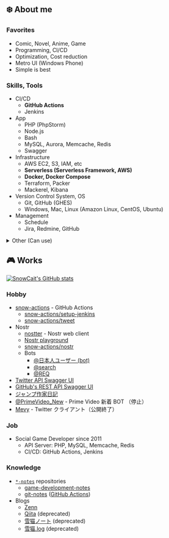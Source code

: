 ## :snowflake: About me

### Favorites

- Comic, Novel, Anime, Game
- Programming, CI/CD
- Optimization, Cost reduction
- Metro UI (Windows Phone)
- Simple is best

### Skills, Tools

- CI/CD
  - **GitHub Actions**
  - Jenkins
- App
  - PHP (PhpStorm)
  - Node.js
  - Bash
  - MySQL, Aurora, Memcache, Redis
  - Swagger
- Infrastructure
  - AWS EC2, S3, IAM, etc
  - **Serverless (Serverless Framework, AWS)**
  - **Docker, Docker Compose**
  - Terraform, Packer
  - Mackerel, Kibana
- Version Control System, OS
  - Git, GitHub (GHES)
  - Windows, Mac, Linux (Amazon Linux, CentOS, Ubuntu)
- Management
  - Schedule
  - Jira, Redmine, GitHub

<details>
  <summary>Other (Can use)</summary>

- JavaScript, TypeScript
- C#, WinRT
- Go
- C++
- Ansible
- VirtualBox
- Vagrant

</details>

## :video_game: Works

[![SnowCait's GitHub stats](https://github-readme-stats.vercel.app/api?username=SnowCait)](https://github.com/anuraghazra/github-readme-stats)

### Hobby

- [snow-actions](https://github.com/snow-actions) - GitHub Actions
  - [snow-actions/setup-jenkins](https://github.com/snow-actions/setup-jenkins)
  - [snow-actions/tweet](https://github.com/snow-actions/tweet)
- Nostr
  - [nostter](https://github.com/SnowCait/nostter) - Nostr web client
  - [Nostr playground](https://snowcait.github.io/nostr-playground/)
  - [snow-actions/nostr](https://github.com/snow-actions/nostr)
  - Bots
    - [@日本人ユーザー (bot)](https://nostter.vercel.app/JapaneseUsers@snowcait.github.io)
    - [@search](https://nostter.vercel.app/search@SnowCait.github.io)
    - [@REQ](https://nostter.vercel.app/REQ@snowcait.github.io)
- [Twitter API Swagger UI](https://snowcait.github.io/twitter-swagger-ui/)
- [GitHub's REST API Swagger UI](https://snowcait.github.io/rest-api-description/)
- [ジャンプ作家日記](https://snowcait.github.io/jump-author-comment/)
- [@PrimeVideo_New](https://twitter.com/PrimeVideo_New) - Prime Video 新着 BOT （停止）
- [Mevy](http://mevy.azurewebsites.net/) - Twitter クライアント（公開終了）

### Job

- Social Game Developer since 2011
  - API Server: PHP, MySQL, Memcache, Redis
  - CI/CD: GitHub Actions, Jenkins

### Knowledge

- [`*-notes`](https://github.com/SnowCait?tab=repositories&q=notes&type=&language=) repositories
  - [game-development-notes](https://github.com/SnowCait/game-development-notes)
  - [git-notes](https://github.com/SnowCait/git-notes) ([GitHub Actions](https://github.com/SnowCait/git-notes/blob/master/GitHubActions.md))
- Blogs
  - [Zenn](https://zenn.dev/snowcait)
  - [Qiita](https://qiita.com/SnowCait) (deprecated)
  - [雪猫ノート](http://blog.snowcait.info/) (deprecated)
  - [雪猫.log](http://snowcait.hatenablog.jp/) (deprecated)

<!--
**SnowCait/SnowCait** is a ✨ _special_ ✨ repository because its `README.md` (this file) appears on your GitHub profile.

Here are some ideas to get you started:

- 🔭 I’m currently working on ...
- 🌱 I’m currently learning ...
- 👯 I’m looking to collaborate on ...
- 🤔 I’m looking for help with ...
- 💬 Ask me about ...
- 📫 How to reach me: ...
- 😄 Pronouns: ...
- ⚡ Fun fact: ...
-->
